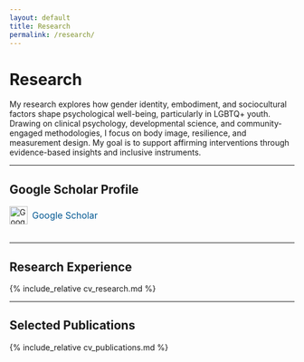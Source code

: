 ```yaml
---
layout: default
title: Research
permalink: /research/
---
```


# Research

My research explores how gender identity, embodiment, and sociocultural factors shape psychological well-being, particularly in LGBTQ+ youth. Drawing on clinical psychology, developmental science, and community-engaged methodologies, I focus on body image, resilience, and measurement design. My goal is to support affirming interventions through evidence-based insights and inclusive instruments.

---

## Google Scholar Profile

<div class="scholar-profile" style="margin-bottom: 2rem; display: flex; align-items: center;">
  <a href="https://scholar.google.com/citations?user=eGQIUA8AAAAJ&hl=en"
     target="_blank"
     rel="noopener"
     aria-label="Samuel Marsán Pérez on Google Scholar"
     style="display: inline-flex; align-items: center; text-decoration: none;">
    <img src="{{ '/assets/icons/google-scholar.svg' | relative_url }}"
         alt="Google Scholar icon"
         class="social-icon"
         style="height: 32px;" />
    <span style="margin-left: 0.5rem; font-size: 1rem; color: #005792;">Google Scholar</span>
  </a>
</div>

___

## Research Experience

{% include_relative cv_research.md %}

---

## Selected Publications

{% include_relative cv_publications.md %}
